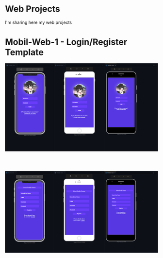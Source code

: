 <h1>Web Projects</h1>
<p>I'm sharing here my web projects</p>

<h1>Mobil-Web-1 - Login/Register Template</h1>

![This is an image](https://github.com/alpernae/Web-Projects/blob/main/Login-Register%20Templates/Mobil-Web-1/mobile-view-1.png)

<br><br>

![This is an image](https://github.com/alpernae/Web-Projects/blob/main/Login-Register%20Templates/Mobil-Web-1/mobil-view.png)

